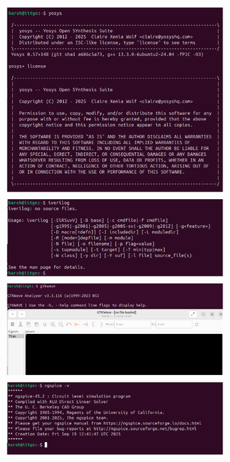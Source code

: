 <p>
  <img src="./asse/1.png">
</p>
<p>
  <img src="./asse/2.png">
</p>

<p>
  <img src="./asse/3.png">
</p>

<p>
  <img src="./asse/4.png">
</p>


